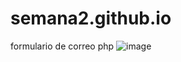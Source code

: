 # semana2.github.io
formulario de correo php
![image](https://user-images.githubusercontent.com/90875621/193339769-2a116a9c-b063-4f5a-a3a6-95adc08a548f.png)
